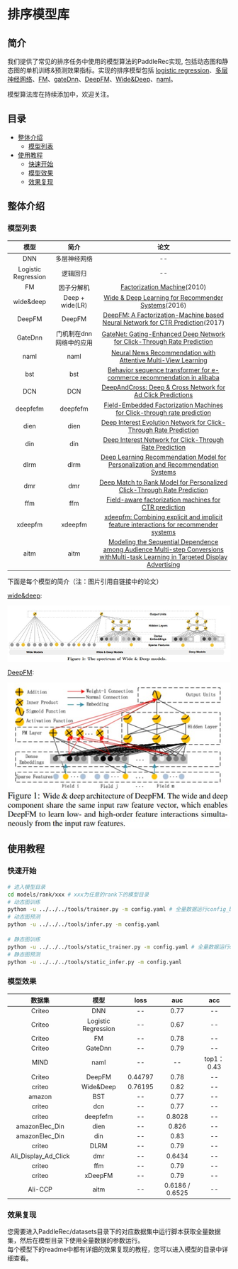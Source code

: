 # 排序模型库

## 简介
我们提供了常见的排序任务中使用的模型算法的PaddleRec实现, 包括动态图和静态图的单机训练&预测效果指标。实现的排序模型包括 [logistic regression](logistic_regression)、[多层神经网络](dnn)、[FM](fm)、[gateDnn](gateDnn)、[DeepFM](deepfm)、[Wide&Deep](wide_deep)、[naml](naml)。

模型算法库在持续添加中，欢迎关注。

## 目录
* [整体介绍](#整体介绍)
    * [模型列表](#模型列表)
* [使用教程](#使用教程)
    * [快速开始](#快速开始)
    * [模型效果](#模型效果)
    * [效果复现](#效果复现)


## 整体介绍
### 模型列表

|         模型          |       简介        |                                                                                                                 论文                                                                                                                  |
|:-------------------:|:---------------:|:-----------------------------------------------------------------------------------------------------------------------------------------------------------------------------------------------------------------------------------:|
|         DNN         |     多层神经网络      |                                                                                                                 --                                                                                                                  |
| Logistic Regression |      逻辑回归       |                                                                                                                 --                                                                                                                  |
|         FM          |      因子分解机      |                                                                        [Factorization Machine](https://ieeexplore.ieee.org/abstract/document/5694074)(2010)                                                                         |
|      wide&deep      | Deep + wide(LR) |                                                              [Wide & Deep Learning for Recommender Systems](https://dl.acm.org/doi/pdf/10.1145/2988450.2988454)(2016)                                                               |
|       DeepFM        |     DeepFM      |                                                        [DeepFM: A Factorization-Machine based Neural Network for CTR Prediction](https://arxiv.org/pdf/1703.04247.pdf)(2017)                                                        |
|       GateDnn       |  门机制在dnn网络中的应用  |                                                             [GateNet: Gating-Enhanced Deep Network for Click-Through Rate Prediction](https://arxiv.org/abs/2007.03519)                                                             |
|        naml         |      naml       |                                                           [Neural News Recommendation with Attentive Multi-View Learning](https://arxiv.org/abs/1907.05576?context=cs.LG)                                                           |
|         bst         |       bst       |                                                          [Behavior sequence transformer for e-commerce recommendation in alibaba](https://arxiv.org/pdf/1905.06874v1.pdf)                                                           |
|         DCN         |       DCN       |                                                          [DeepAndCross: Deep & Cross Network for Ad Click Predictions](https://dl.acm.org/doi/pdf/10.1145/3124749.3124754)                                                          |
|      deepfefm       |    deepfefm     |                                                           [Field-Embedded Factorization Machines for Click-through rate prediction](https://arxiv.org/pdf/2009.09931.pdf)                                                           |
|        dien         |      dien       |                                                             [Deep Interest Evolution Network for Click-Through Rate Prediction](https://arxiv.org/pdf/1809.03672v5.pdf)                                                             |
|         din         |       din       |                                                                  [Deep Interest Network for Click-Through Rate Prediction](https://arxiv.org/pdf/1706.06978v4.pdf)                                                                  |
|        dlrm         |      dlrm       |                                                     [Deep Learning Recommendation Model for Personalization and Recommendation Systems](https://arxiv.org/pdf/1906.00091v1.pdf)                                                     |
|         dmr         |       dmr       |[Deep Match to Rank Model for Personalized Click-Through Rate Prediction](https://github.com/lvze92/DMR/blob/master/%5BDMR%5D%20Deep%20Match%20to%20Rank%20Model%20for%20Personalized%20Click-Through%20Rate%20Prediction-AAAI20.pdf)|
|         ffm         |       ffm       |                                                             [Field-aware factorization machines for CTR prediction](https://www.csie.ntu.edu.tw/~cjlin/papers/ffm.pdf)                                                              |
|       xdeepfm       |     xdeepfm     |                                                   [xdeepfm: Combining explicit and implicit feature interactions for recommender systems](https://arxiv.org/pdf/1803.05170v3.pdf)                                                   |
|        aitm         |      aitm       |                             [Modeling the Sequential Dependence among Audience Multi-step Conversions withMulti-task Learning in Targeted Display Advertising](https://arxiv.org/pdf/2105.08489v2.pdf)                              |


下面是每个模型的简介（注：图片引用自链接中的论文）

[wide&deep](https://dl.acm.org/doi/pdf/10.1145/2988450.2988454):

<p align="center">
<img align="center" src="../../doc/imgs/wide&deep.png">
<p>

[DeepFM](https://arxiv.org/pdf/1703.04247.pdf):

<p align="center">
<img align="center" src="../../doc/imgs/deepfm.png">
<p>


## 使用教程

### 快速开始
```bash
# 进入模型目录
cd models/rank/xxx # xxx为任意的rank下的模型目录
# 动态图训练
python -u ../../../tools/trainer.py -m config.yaml # 全量数据运行config_bigdata.yaml 
# 动态图预测
python -u ../../../tools/infer.py -m config.yaml 

# 静态图训练
python -u ../../../tools/static_trainer.py -m config.yaml # 全量数据运行config_bigdata.yaml 
# 静态图预测
python -u ../../../tools/static_infer.py -m config.yaml 
```

### 模型效果

|         数据集          |         模型          |  loss   |       auc       |    acc    |
|:--------------------:|:-------------------:|:-------:|:---------------:|:---------:|
|        Criteo        |         DNN         |   --    |      0.77       |    --     |
|        Criteo        | Logistic Regression |   --    |      0.67       |    --     |
|        Criteo        |         FM          |   --    |      0.78       |    --     |
|        Criteo        |       GateDnn       |   --    |      0.79       |    --     |
|         MIND         |        naml         |   --    |       --        | top1：0.43 |
|        Criteo        |       DeepFM        | 0.44797 |      0.78       |    --     |
|        criteo        |      Wide&Deep      | 0.76195 |      0.82       |    --     |
|        amazon        |         BST         |   --    |      0.77       |    --     |
|        criteo        |         dcn         |   --    |      0.77       |    --     |
|        criteo        |      deepfefm       |   --    |     0.8028      |    --     |
|    amazonElec_Din    |        dien         |   --    |      0.826      |    --     |
|    amazonElec_Din    |         din         |   --    |      0.83       |    --     |
|        criteo        |        DLRM         |   --    |      0.79       |    --     |
| Ali_Display_Ad_Click |         dmr         |   --    |     0.6434      |    --     |
|        criteo        |         ffm         |   --    |      0.79       |    --     |
|        criteo        |       xDeepFM       |   --    |      0.79       |    --     |
|        Ali-CCP       |        aitm         |   --    | 0.6186 / 0.6525 |    --     |

### 效果复现
您需要进入PaddleRec/datasets目录下的对应数据集中运行脚本获取全量数据集，然后在模型目录下使用全量数据的参数运行。  
每个模型下的readme中都有详细的效果复现的教程，您可以进入模型的目录中详细查看。  
